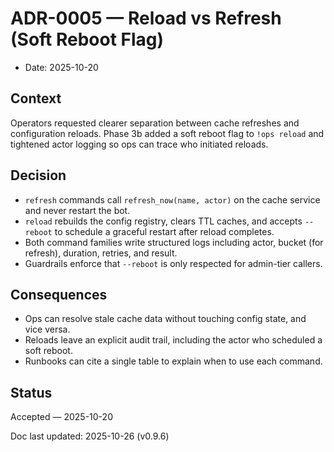 # ADR-0005 — Reload vs Refresh (Soft Reboot Flag)

- Date: 2025-10-20

## Context

Operators requested clearer separation between cache refreshes and configuration reloads.
Phase 3b added a soft reboot flag to `!ops reload` and tightened actor logging so ops can
trace who initiated reloads.

## Decision

- `refresh` commands call `refresh_now(name, actor)` on the cache service and never restart
  the bot.
- `reload` rebuilds the config registry, clears TTL caches, and accepts `--reboot` to
  schedule a graceful restart after reload completes.
- Both command families write structured logs including actor, bucket (for refresh),
  duration, retries, and result.
- Guardrails enforce that `--reboot` is only respected for admin-tier callers.

## Consequences

- Ops can resolve stale cache data without touching config state, and vice versa.
- Reloads leave an explicit audit trail, including the actor who scheduled a soft reboot.
- Runbooks can cite a single table to explain when to use each command.

## Status

Accepted — 2025-10-20

Doc last updated: 2025-10-26 (v0.9.6)
